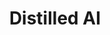---
title: Distilled AI
tags: [ Deep Learning,Machine Learing , Research Papers]
style: fill
color: light
description: Updated Research Paper in field of AI
external_url: https://aman.ai/papers/
---